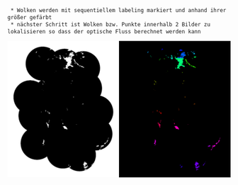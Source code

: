      * Wolken werden mit sequentiellem labeling markiert und anhand ihrer größer gefärbt
     * nächster Schritt ist Wolken bzw. Punkte innerhalb 2 Bilder zu lokalisieren so dass der optische Fluss berechnet werden kann


![Alt Text](clouds.gif)